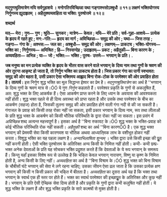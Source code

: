 **मद्गुणश्रुतिमात्रेण मयि सर्वगुहाशये ।** **मनोगतिरविच्छिन्ना यथा गङ्गाश्भसोऽश्बुधौ ॥ ११॥** **लक्षणं भक्तियोगस्य निर्गुणस्य ह्युदाहृतम् ।** **अहैतुक्यव्यवहिता या भक्ति: पुरुषोत्तमे ॥ १२॥** 

**शब्दार्थ** 

**मत्—** **मेरा** **; गुण—** **गुण** **; श्रुति—** **सुनकर** **; मात्रेण—** **केवल** **; मयि—** **मेरे प्रति** **; सर्व-गुहा-आशये—** **प्रत्येक के हृदय में** **रहते हुए** **; मन:-गति:—** **हृदय का मार्ग** **; अविच्छिन्ना—** **समुद्र की ओर** **; यथा—** **जिस तरह** **; गङ्गा—** **गंगा के** **; अश्भस:—** **जल का** **; अश्बुधौ—** **समुद्र की ओर** **; लक्षणम्—** **प्राकट्य** **; भक्ति-योगस्य—** **भक्ति का** **; निर्गुणस्य—** **अमिश्रित** **; हि—** **निस्सन्देह** **; उदाहृतम्—** **प्रकट** **; अहैतुकी—** **बिना कारण के** **; अव्यवहिता—** **अभिन्न** **; या—** **जो** **; भक्ति:—** **भक्ति** **; पुरुष-** **उत्तमे—** **भगवान् के प्रति।** **.** 

**जब मनुष्य का मन प्रत्येक व्यक्ति के हृदय के भीतर वास करने वाले भगवान् के** **दिव्य नाम तथा गुणों के श्रवण की ओर तुरन्त आकृष्ट हो जाता है, तो निर्गुण भक्ति का** **प्राकट्य होता है। जिस प्रकार गंगा का पानी स्वभावत: समुद्र की ओर बहता है, उसी** **प्रकार ऐसा भक्तिमय आह्लाद बिना रोक-टोक के परमेश्वर की ओर प्रवाहित होता है।** **तात्पर्य :** इस निर्गुण शुद्ध भक्ति का मूल सिद्धान्त ईश्वर का प्रेम है। *मद्गुणश्रुतिमात्रेण* का अर्थ है ''भगवान् के दिव्य गुणों के श्रवण मात्र से।ÓÓ ये गुण *निर्गुण* कहलाते हैं। परमेश्वर प्रकृति के गुणों से अकलुषित हैं, अत: शुद्ध भक्त के लिए आकर्षक हैं। ऐसा आकर्षण प्राप्त करने के लिए ध्यान के अवयास की आवश्यकता नहीं होती। शुद्ध भक्त पहले से ही दिव्य अवस्था को प्राप्त रहता है और उसके तथा परमेश्वर के बीच का आकर्षण (सहज) होता है, जिसकी तुलना समुद्र की ओर प्रवाहित होने वाली गंगा नदी से की जा सकती है। गंगाजल के प्रवाह को किसी तरह रोका नहीं जा सकता, इसी प्रकार भगवान् के दिव्य नाम, रूप तथा लीलाओं के प्रति शुद्ध भक्त के आकर्षण को किसी भौतिक परिस्थिति के द्वारा रोका नहीं जा सकता। इस प्रसंग में *अविच्छिन्न* शब्द अत्यन्त महत्त्वपूर्ण है। इसका अर्थ है ''बिना रुकावट के।ÓÓ शुद्ध भक्त के भक्ति-प्रवाह को कोई भौतिक परिस्थिति रोक नहीं सकती। *अहैतुकी* शब्द का अर्थ ''बिना कारणÓÓ है। एक शुद्ध भक्त भगवान् की प्रेममयी सेवा किसी कारणवश या भौतिक अथवा आध्याति्मक लाभ के वशीभूत होकर नहीं करता। विशुद्ध भक्ति का यह पहला लक्षण है। *अन्याभिलाषिता शून्यम्* । भक्ति द्वारा उसे किसी इच्छा की पूॢत नहीं करनी होती। ऐसी भक्ति पुरुषोत्तम के अतिरिक्त अन्य किसी के निमित्त नहीं होती। कभी- कभी छद्म-भक्त अनेक देवताओं के प्रति यह सोचकर भक्ति प्रदॢशत करते हैं कि देवताओं के ये रूप भगवान् के समरूप हैं। किन्तु यहाँ इसका विशेष रूप से उल्लेख है कि भकि्त केवल भगवान् नारायण, विष्णु या कृष्ण के निमित्त होती है, अन्य किसी के लिए नहीं। *अव्यवहिता* का अर्थ है ''बिना विश्राम के।ÓÓ शुद्ध भक्त को बिना विश्राम के चौबीसों घंटे भगवान् की सेवा मे लगे रहना चाहिए; उसका जीवन ऐसा ढल जाता है कि उसका प्रत्येक क्षण भगवान् की किसी न किसी प्रकार की भकि्त में बीतता है। *अव्यवहिता* का दूसरा अर्थ यह है कि भक्त तथा भगवान् के स्वार्थ एक ही स्तर पर होते हैं। भक्त का स्वार्थ परमेश्वर की इच्छापूॢत के अतिरिक्त और कुछ नहीं है। भगवान् के प्रति ऐसी ऐच्छिक सेवा दिव्य होती है और प्रकृति के गुणों द्वारा कभी कलुषित नहीं होती। ये शुद्ध भक्ति के लक्षण हैं और शुद्ध भक्ति प्रकृति के सारे कल्मषों से मुक्त होती है।  